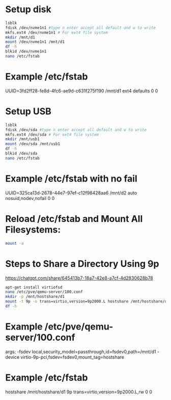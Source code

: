 # Setup disk

```bash
lsblk
fdisk /dev/nvme1n1 #type n enter accept all default and w to write
mkfs.ext4 /dev/nvme1n1 # For ext4 file system
mkdir /mnt/d1
mount /dev/nvme1n1 /mnt/d1
df -h
blkid /dev/nvme1n1
nano /etc/fstab
```

# Example /etc/fstab
UUID=3fd2ff28-fe8d-4fc6-ae9d-c631f275f190 /mnt/d1 ext4 defaults 0 0

# Setup USB
```bash
lsblk
fdisk /dev/sda #type n enter accept all default and w to write
mkfs.ext4 /dev/sda # For ext4 file system
mkdir /mnt/usb1
mount /dev/sda /mnt/usb1
df -h
blkid /dev/sda
nano /etc/fstab
```

# Example /etc/fstab with no fail
UUID=325ca13d-2678-44e7-97ef-c12f98428aa6 /mnt/d2 auto nosuid,nodev,nofail 0 0

# Reload /etc/fstab and Mount All Filesystems:
```bash
mount -a
```

# Steps to Share a Directory Using 9p
https://chatgpt.com/share/645413b7-18a7-42e8-a7cf-4d2830628b78
```bash
apt-get install virtiofsd
nano /etc/pve/qemu-server/100.conf
mkdir -p /mnt/hostshare/d1
mount -t 9p -o trans=virtio,version=9p2000.L hostshare /mnt/hostshare/d1
df -h
```

# Example /etc/pve/qemu-server/100.conf
args: -fsdev local,security_model=passthrough,id=fsdev0,path=/mnt/d1 -device virtio-9p-pci,fsdev=fsdev0,mount_tag=hostshare

# Example /etc/fstab
hostshare /mnt/hostshare/d1 9p trans=virtio,version=9p2000.L,rw 0 0

